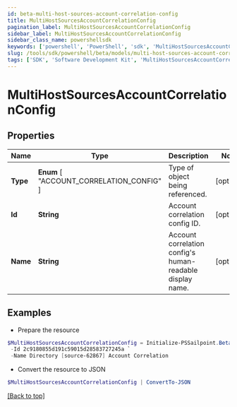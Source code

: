 ```yaml
---
id: beta-multi-host-sources-account-correlation-config
title: MultiHostSourcesAccountCorrelationConfig
pagination_label: MultiHostSourcesAccountCorrelationConfig
sidebar_label: MultiHostSourcesAccountCorrelationConfig
sidebar_class_name: powershellsdk
keywords: ['powershell', 'PowerShell', 'sdk', 'MultiHostSourcesAccountCorrelationConfig', 'BetaMultiHostSourcesAccountCorrelationConfig'] 
slug: /tools/sdk/powershell/beta/models/multi-host-sources-account-correlation-config
tags: ['SDK', 'Software Development Kit', 'MultiHostSourcesAccountCorrelationConfig', 'BetaMultiHostSourcesAccountCorrelationConfig']
---
```



# MultiHostSourcesAccountCorrelationConfig

## Properties

Name | Type | Description | Notes
------------ | ------------- | ------------- | -------------
**Type** |  **Enum** [  "ACCOUNT_CORRELATION_CONFIG" ] | Type of object being referenced. | [optional] 
**Id** | **String** | Account correlation config ID. | [optional] 
**Name** | **String** | Account correlation config's human-readable display name. | [optional] 

## Examples

- Prepare the resource
```powershell
$MultiHostSourcesAccountCorrelationConfig = Initialize-PSSailpoint.BetaMultiHostSourcesAccountCorrelationConfig  -Type ACCOUNT_CORRELATION_CONFIG `
 -Id 2c9180855d191c59015d28583727245a `
 -Name Directory [source-62867] Account Correlation
```

- Convert the resource to JSON
```powershell
$MultiHostSourcesAccountCorrelationConfig | ConvertTo-JSON
```


[[Back to top]](#) 

